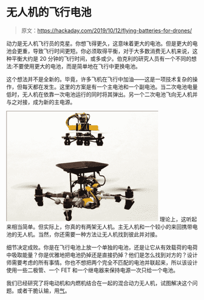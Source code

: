 # 无人机的飞行电池

> 原文：<https://hackaday.com/2019/10/12/flying-batteries-for-drones/>

动力是无人机飞行员的克星。你想飞得更久，这意味着更大的电池。但是更大的电池会更重，导致飞行时间更短。你必须取得平衡，对于大多数消费无人机来说，这种平衡大约是 20 分钟的飞行时间，或多或少。伯克利的研究人员有一个不同的想法:不要使用更大的电池，而是简单地在飞行中更换电池。

这个想法并不是全新的。毕竟，许多飞机在飞行中加油——这是一项技术复杂的操作，但每天都在发生。这里的方案是有一个主电池和一个副电池。当二次电池电量低时，无人机在依靠一次电池运行的同时将其弹出。另一个二次电池飞向无人机并与之对接，成为新的主电源。

[![](img/98e0d622f9b8f76ce6a04a9d306298f2.png)](https://hackaday.com/wp-content/uploads/2019/10/drone1.png) 理论上，这听起来相当简单。但实际上，你真的有两架无人机。主无人机和一个较小的来回携带电池的无人机。当然，你还需要一种方法让无人机找到彼此并对接。

细节决定成败。你是在飞行电池上放一个单独的电池，还是让它从有效载荷的电荷中吸取能量？你是优雅地把电池扔掉还是直接扔掉？他们是怎么找到对方的？设计师需要考虑的所有事情。你也不想把两个完全不匹配的电池并联起来，所以该设计使用一些二极管、一个 FET 和一个继电器来保持电源一次只给一个电池。

我们已经研究了将电动机和内燃机结合在一起的混合动力无人机，试图解决这个问题。或者干脆认输，用[气](https://hackaday.com/2014/06/20/goliath-one-drone-to-rule-them-all/)。